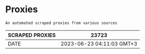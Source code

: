 # Proxies
    An automated scraped proxies from various sources

| SCRAPED PROXIES | 23723            |
|-----------------|---------------------------|
| DATE            | 2023-06-23 04:11:03 GMT+3          |